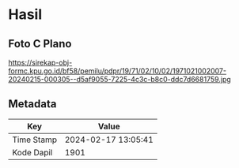 # Hasil

## Foto C Plano

https://sirekap-obj-formc.kpu.go.id/bf58/pemilu/pdpr/19/71/02/10/02/1971021002007-20240215-000305--d5af9055-7225-4c3c-b8c0-ddc7d6681759.jpg


## Metadata

| Key        | Value               |
| ---------- | ------------------- |
| Time Stamp | 2024-02-17 13:05:41 |
| Kode Dapil | 1901                |




